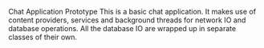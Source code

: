 Chat Application Prototype
This is a basic chat application. 
It makes use of content providers, services and background threads for network IO and database operations.
All the database IO are wrapped up in separate classes of their own.
